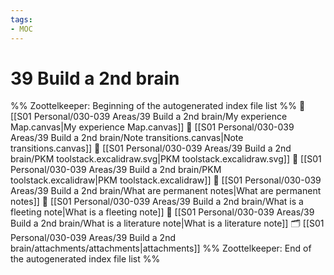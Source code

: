 ```yaml
---
tags: 
- MOC
---
```

# 39 Build a 2nd brain



%% Zoottelkeeper: Beginning of the autogenerated index file list  %%
📄 [[S01 Personal/030-039 Areas/39 Build a 2nd brain/My experience Map.canvas|My experience Map.canvas]]
📄 [[S01 Personal/030-039 Areas/39 Build a 2nd brain/Note transitions.canvas|Note transitions.canvas]]
📄 [[S01 Personal/030-039 Areas/39 Build a 2nd brain/PKM toolstack.excalidraw.svg|PKM toolstack.excalidraw.svg]]
📄 [[S01 Personal/030-039 Areas/39 Build a 2nd brain/PKM toolstack.excalidraw|PKM toolstack.excalidraw]]
📄 [[S01 Personal/030-039 Areas/39 Build a 2nd brain/What are permanent notes|What are permanent notes]]
📄 [[S01 Personal/030-039 Areas/39 Build a 2nd brain/What is a fleeting note|What is a fleeting note]]
📄 [[S01 Personal/030-039 Areas/39 Build a 2nd brain/What is a literature note|What is a literature note]]
🗂️ [[S01 Personal/030-039 Areas/39 Build a 2nd brain/attachments/attachments|attachments]]
%% Zoottelkeeper: End of the autogenerated index file list  %%

